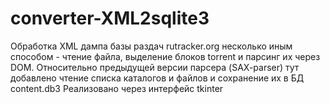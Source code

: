 # converter-XML2sqlite3
Обработка XML дампа базы раздач rutracker.org несколько иным способом - чтение файла, выделение блоков torrent и парсинг их через DOM.
Относительно предыдущей версии парсера (SAX-parser) тут добавлено чтение списка каталогов и файлов и сохранение их в БД content.db3
Реализовано через интерфейс tkinter
